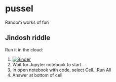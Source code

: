 # pussel
Random works of fun

## Jindosh riddle ##

Run it in the cloud: 

1. [![Binder](https://mybinder.org/badge_logo.svg)](https://mybinder.org/v2/gh/dagett/pussel.git/master?filepath=notebooks%2Fjindosh.ipynb)
1. Wait for Jupyter notebook to start...
1. In open notebook with code, select Cell...Run All
1. Answer at bottom of cell

